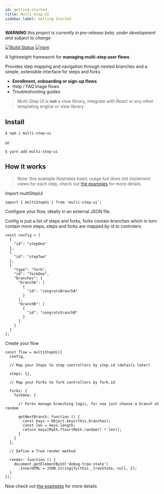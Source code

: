 ```yaml
---
id: getting-started
title: Multi-Step UI
sidebar_label: Getting Started
---
```


___WARNING__  this project is currently in pre-release beta, under development and subject to change_

[![Build Status](https://travis-ci.com/charlielow/multi-step-ui.svg?branch=master)](https://travis-ci.com/charlielow/multi-step-ui) [![npm](https://img.shields.io/npm/v/multi-step-ui.svg)](https://github.com/charlielow/multi-step-ui)

A lightweight framework for __managing multi-step user flows__ 

Provides step mapping and navigation through nested branches and a simple, extensible interface for steps and forks

* __Enrollment, onboarding or sign-up flows__
* Help / FAQ triage flows
* Troubleshooting guides


> Multi-Step UI is __not__ a view library, integrate with React or any other templating engine or view library

## Install


```sh
$ npm i multi-step-ui
```

or

```sj
$ yarn add multi-step-ui
```

## How it works

> Note: this example illustrates basic usage but does not implement views for each step, check out [the examples](https://charlielow.github.io/multi-step-ui/docs/simple-flow-with-react) for more details

Import multiStepUi

```
import { multiStepUi } from 'multi-step-ui';
```

Configure your flow, ideally in an external JSON file.

Config is just a list of steps and forks, forks contain branches which in turn contain more steps, steps and forks are mapped by id to controlers

```
const config = [
  {
    "id": "stepOne"
  },
  {
    "id": "stepTwo"
  },
  {
    "type": "fork",
    "id": "forkOne",
    "branches": {
      "branchA": [
        {
          "id": "congratsBranchA"
        }
      ],
      "branchB": [
        {
          "id": "congratsSranchB"
        }
      ]
    }
  }
];
```

Create your flow

```
const flow = multiStepUi({
  config,

  // Map your Steps to step controllers by step.id (details later)

  steps: {},

  // Map your Forks to fork controllers by fork.id

  forks: {
    forkOne: {

      // Forks manage branching logic, for now just choose a branch at random

      getNextBranch: function () {
        const keys = Object.keys(this.branches);
        const len = keys.length;
        return keys[Math.floor(Math.random() * len)];
      }
    }
  },

  // Define a Tree render method

  render: function () {
    document.getElementById('debug-tree-state')
      .innerHTML = JSON.stringify(this._treeState, null, 2);
  }
});
```

Now check out [the examples](https://charlielow.github.io/multi-step-ui/docs/simple-flow-with-react) for more details

